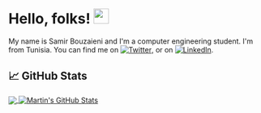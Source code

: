 <!-- [![Header](https://raw.githubusercontent.com/SamirBz/SamirBz/master/readme_header.png "Header")](linkhere) -->

# Hello, folks! <img src="https://raw.githubusercontent.com/MartinHeinz/MartinHeinz/master/wave.gif" width="30px">


My name is Samir Bouzaieni and I'm a computer engineering student. I'm from Tunisia. You can find me on [![Twitter][1.2]][1],  or on [![LinkedIn][3.2]][3].



## &#x1f4c8; GitHub Stats

<a href="https://github.com/SamirBz/SamirBz">
  <img align="center" src="https://github-readme-stats.vercel.app/api/top-langs/?username=SamirBz&hide=java,html,tex&title_color=ffffff&text_color=c9cacc&icon_color=2bbc8a&bg_color=1d1f21&langs_count=3" />
</a>
<a href="https://github.com/SamirBz/SamirBz">
  <img align="center" src="https://github-readme-stats.vercel.app/api?username=SamirBz&show_icons=true&line_height=27&count_private=true&title_color=ffffff&text_color=c9cacc&icon_color=2bbc8a&bg_color=1d1f21" alt="Martin's GitHub Stats" />
</a>


<!-- links to social media icons -->

<!-- icons with padding -->

[1.1]: http://i.imgur.com/P3YfQoD.png (facebook icon with padding)
[2.1]: http://i.imgur.com/0o48UoR.png (github icon with padding)

<!-- icons without padding -->

[1.2]: http://i.imgur.com/fep1WsG.png (facebook icon without padding)
[2.2]: http://i.imgur.com/9I6NRUm.png (github icon without padding)
[3.2]: https://raw.githubusercontent.com/MartinHeinz/MartinHeinz/master/linkedin-3-16.png (LinkedIn icon without padding)


<!-- links to your social media accounts -->

[1]: https://facebook.com/salleeta
[2]: https://github.com/SamirBz
[3]: https://www.linkedin.com/in/SamirBz


<!-- Resources -->
<!-- Icons: https://simpleicons.org/ -->
<!-- GitHub Stats: https://github.com/anuraghazra/github-readme-stats -->
<!-- Emojis: https://emojipedia.org/emoji/ -->
<!-- HTML Emojis: https://www.fileformat.info/index.htm -->
<!-- Shields: https://shields.io/ -->
<!-- Awesome GitHub Profile README: https://github.com/abhisheknaiidu/awesome-github-profile-readme -->
